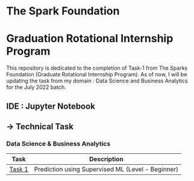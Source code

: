 # The Spark Foundation
# Graduation Rotational Internship Program
This repository is dedicated to the completion of Task-1 from The Sparks Foundation (Graduate Rotational Internship Program). As of now, I will be updating the task from my domain : Data Science and Business Analytics for the July 2022 batch.

## IDE : Jupyter Notebook

## -> Technical Task  
### Data Science & Business Analytics
|Task|Description|
|---|---|
|[Task 1](https://github.com/Alokik2000/GRIP-Internship/tree/main/Task-1)|Prediction using Supervised ML (Level - Beginner)|

